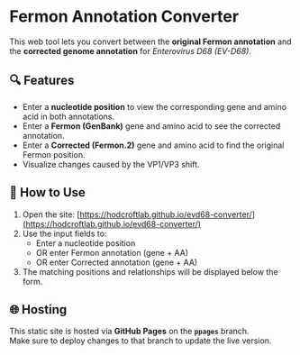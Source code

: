 # Fermon Annotation Converter

This web tool lets you convert between the **original Fermon annotation** and the **corrected genome annotation** for *Enterovirus D68 (EV-D68)*.

## 🔍 Features

- Enter a **nucleotide position** to view the corresponding gene and amino acid in both annotations.
- Enter a **Fermon (GenBank)** gene and amino acid to see the corrected annotation.
- Enter a **Corrected (Fermon.2)** gene and amino acid to find the original Fermon position.
- Visualize changes caused by the VP1/VP3 shift.

## 🚀 How to Use

1. Open the site: [https://hodcroftlab.github.io/evd68-converter/](https://hodcroftlab.github.io/evd68-converter/)
2. Use the input fields to:
   - Enter a nucleotide position  
   - OR enter Fermon annotation (gene + AA)  
   - OR enter Corrected annotation (gene + AA)
3. The matching positions and relationships will be displayed below the form.

## 🌐 Hosting

This static site is hosted via **GitHub Pages** on the **`ppages`** branch.  
Make sure to deploy changes to that branch to update the live version.